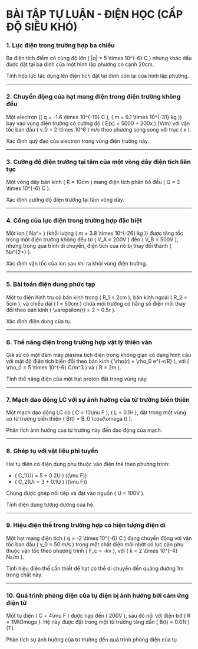 
# **BÀI TẬP TỰ LUẬN - ĐIỆN HỌC (CẤP ĐỘ SIÊU KHÓ)**  

### **1. Lực điện trong trường hợp ba chiều**  
Ba điện tích điểm có cùng độ lớn \( |q| = 5 \times 10^{-6} C \) nhưng khác dấu được đặt tại ba đỉnh của một hình lập phương có cạnh 20cm.  

Tính hợp lực tác dụng lên điện tích đặt tại đỉnh còn lại của hình lập phương.  

---

### **2. Chuyển động của hạt mang điện trong điện trường không đều**  
Một electron (\( q = -1.6 \times 10^{-19} C \), \( m = 9.1 \times 10^{-31} kg \)) bay vào vùng điện trường có cường độ \( E(x) = 5000 + 200x \) (V/m) với vận tốc ban đầu \( v_0 = 2 \times 10^6 \) m/s theo phương song song với trục \( x \).  

Xác định quỹ đạo của electron trong vùng điện trường này.  

---

### **3. Cường độ điện trường tại tâm của một vòng dây điện tích liên tục**  
Một vòng dây bán kính \( R = 10cm \) mang điện tích phân bố đều \( Q = 2 \times 10^{-6} C \).  

Xác định cường độ điện trường tại tâm vòng dây.  

---

### **4. Công của lực điện trong trường hợp đặc biệt**  
Một ion \( Na^+ \) (khối lượng \( m = 3.8 \times 10^{-26} kg \)) được tăng tốc trong một điện trường không đều từ \( V_A = 200V \) đến \( V_B = 500V \), nhưng trong quá trình di chuyển, điện tích của nó bị thay đổi thành \( Na^{2+} \).  

Xác định vận tốc của ion sau khi ra khỏi vùng điện trường.  

---

### **5. Bài toán điện dung phức tạp**  
Một tụ điện hình trụ có bán kính trong \( R_1 = 2cm \), bán kính ngoài \( R_2 = 5cm \), và chiều dài \( l = 50cm \) chứa môi trường có hằng số điện môi thay đổi theo bán kính \( \varepsilon(r) = 2 + 0.5r \).  

Xác định điện dung của tụ.  

---

### **6. Thế năng điện trong trường hợp vật lý thiên văn**  
Giả sử có một đám mây plasma tích điện trong không gian có dạng hình cầu với mật độ điện tích biến đổi theo bán kính \( \rho(r) = \rho_0 e^{-r/R} \), với \( \rho_0 = 5 \times 10^{-6} C/m^3 \) và \( R = 2m \).  

Tính thế năng điện của một hạt proton đặt trong vùng này.  

---

### **7. Mạch dao động LC với sự ảnh hưởng của từ trường biến thiên**  
Một mạch dao động LC có \( C = 10\mu F \), \( L = 0.1H \), đặt trong một vùng có từ trường biến thiên \( B(t) = B_0 \cos(\omega t) \).  

Phân tích ảnh hưởng của từ trường này đến dao động của mạch.  

---

### **8. Ghép tụ với vật liệu phi tuyến**  
Hai tụ điện có điện dung phụ thuộc vào điện thế theo phương trình:  

- \( C_1(U) = 5 + 0.2U \) (\(\mu F\))  
- \( C_2(U) = 3 + 0.1U \) (\(\mu F\))  

Chúng được ghép nối tiếp và đặt vào nguồn \( U = 100V \).  

Tính điện dung tương đương của hệ.  

---

### **9. Hiệu điện thế trong trường hợp có hiện tượng điện di**  
Một hạt mang điện tích \( q = -2 \times 10^{-6} C \) đang chuyển động với vận tốc ban đầu \( v_0 = 50 m/s \) trong một chất điện môi nhớt có lực cản phụ thuộc vận tốc theo phương trình \( F_c = -kv \), với \( k = 2 \times 10^{-4} Ns/m \).  

Tính hiệu điện thế cần thiết để hạt có thể di chuyển đến quãng đường 1m trong chất này.  

---

### **10. Quá trình phóng điện của tụ điện bị ảnh hưởng bởi cảm ứng điện từ**  
Một tụ điện \( C = 4\mu F \) được nạp đến \( 200V \), sau đó nối với điện trở \( R = 1M\Omega \). Hệ này được đặt trong một từ trường tăng dần \( B(t) = 0.01t \) (T).  

Phân tích sự ảnh hưởng của từ trường đến quá trình phóng điện của tụ.  

